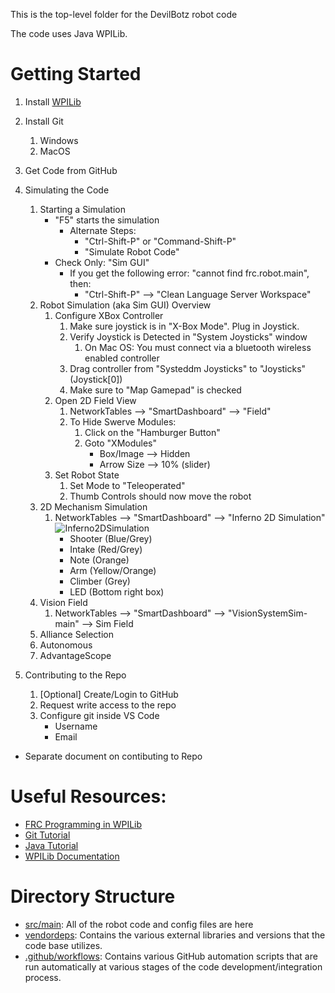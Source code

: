 This is the top-level folder for the DevilBotz robot code

The code uses Java WPILib.

# Getting Started
1. Install [WPILib](https://docs.wpilib.org/en/stable/docs/zero-to-robot/step-2/index.html)
1. Install Git
    1. Windows
    1. MacOS
1. Get Code from GitHub
1. Simulating the Code
   1. Starting a Simulation
      * "F5" starts the simulation
         * Alternate Steps:
            * "Ctrl-Shift-P" or "Command-Shift-P"
            * "Simulate Robot Code"
      * Check Only: "Sim GUI"
         * If you get the following error: "cannot find frc.robot.main", then:
            * "Ctrl-Shift-P" --> "Clean Language Server Workspace"
   1. Robot Simulation (aka Sim GUI) Overview
      1. Configure XBox Controller
         1. Make sure joystick is in "X-Box Mode". Plug in Joystick.
         1. Verify Joystick is Detected in "System Joysticks" window
            1. On Mac OS: You must connect via a bluetooth wireless enabled controller
         1. Drag controller from "Systeddm Joysticks" to "Joysticks" (Joystick[0])
         1. Make sure to "Map Gamepad" is checked
      1. Open 2D Field View
         1. NetworkTables --> "SmartDashboard" --> "Field"
         1. To Hide Swerve Modules:
            1. Click on the "Hamburger Button"
            1. Goto "XModules"
               * Box/Image --> Hidden
               * Arrow Size --> 10% (slider)
      1. Set Robot State
         1. Set Mode to "Teleoperated"
         1. Thumb Controls should now move the robot
   1. 2D Mechanism Simulation
      1. NetworkTables --> "SmartDashboard" --> "Inferno 2D Simulation"
         ![Inferno2DSimulation](https://github.com/DevilBotz2876/Crescendo2024/assets/115738405/563381bc-6ee0-4b3d-a01f-8f6d709c51e1)
         * Shooter (Blue/Grey)
         * Intake (Red/Grey)
         * Note (Orange)
         * Arm (Yellow/Orange)
         * Climber (Grey)
         * LED (Bottom right box)
   1. Vision Field
       1.  NetworkTables --> "SmartDashboard" --> "VisionSystemSim-main" --> Sim Field
   1. Alliance Selection
   1. Autonomous
   1. AdvantageScope

1. Contributing to the Repo
    1. [Optional] Create/Login to GitHub
    1. Request write access to the repo
    1. Configure git inside VS Code
       * Username
       * Email

* Separate document on contibuting to Repo


# Useful Resources:
* [FRC Programming in WPILib](https://youtube.com/playlist?list=PL4GNHenJg9JD5xdRxByaZZEZP1PPajPeV&si=1dgx1ZFQP8GEq4w_)
* [Git Tutorial](https://learngitbranching.js.org/)
* [Java Tutorial](https://youtube.com/playlist?list=PLZPZq0r_RZOMhCAyywfnYLlrjiVOkdAI1&si=ImrjG_c4-wThJqy3)
* [WPILib Documentation](https://docs.wpilib.org/en/stable/)

# Directory Structure
* [src/main](src/main): All of the robot code and config files are here
* [vendordeps](vendordeps): Contains the various external libraries and versions that the code base utilizes.
* [.github/workflows](.github/workflows): Contains various GitHub automation scripts that are run automatically at various stages of the code development/integration process.
